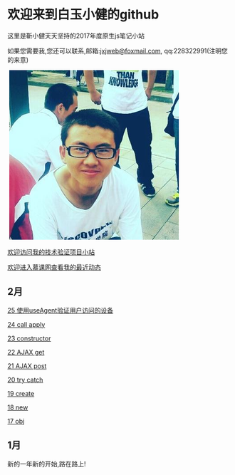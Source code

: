 # 欢迎来到白玉小健的github

这里是靳小健天天坚持的2017年度原生js笔记小站

如果您需要我,您还可以联系,邮箱:jxjweb@foxmail.com, qq:228322991(注明您的来意)

 ![我](me.jpg)
 
 [欢迎访问我的技术验证项目小站](http://webjxj.sc2yun.com/)
 
 [欢迎进入慕课网查看我的最近动态](http://www.imooc.com/u/2413606)
 
## 2月

 [25 使用useAgent验证用户访问的设备](zk0225.md)
 
 [24 call apply](zk0224.md)
 
 [23 constructor](zk0223.md)
 
 [22 AJAX get](zk0222.md)
 
 [21 AJAX post](zk0221.md)
 
 [20 try catch](zk0220.md)
 
 [19 create](zk0219.md)
 
 [18 new](zk0218.md)
 
 [17 obj](zk0217.md)
 
 
## 1月
 
 新的一年新的开始,路在路上!
